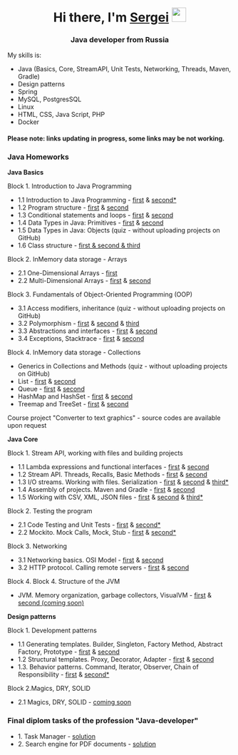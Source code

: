 <html>
<h1 align="center">Hi there, I'm <a href="#" target="_blank">Sergei</a> 
<img src="https://github.com/blackcater/blackcater/raw/main/images/Hi.gif" height="32"/></h1>
<h3 align="center">Java developer from Russia</h3>
  <div>
    <p>My skills is:</p>
    <ul>
        <li>Java (Basics, Core, StreamAPI, Unit Tests, Networking, Threads, Maven, Gradle)</li>
        <li>Design patterns</li>
        <li>Spring</li>
        <li>MySQL, PostgresSQL</li>
        <li>Linux</li>
        <li>HTML, CSS, Java Script, PHP</li>
        <li>Docker</li>
    </ul>
    </div>
    <div>
    <div>
        <h4>Please note: links updating in progress, some links may be not working.</h4>
    </div>
    <h3>Java Homeworks</h3>
    <p><b>Java Basics</b></p>
    <p>Block 1. Introduction to Java Programming</p>
    <ul>
    <li>1.1 Introduction to Java Programming - <a href="https://github.com/Arhat161/introduction_1_1_1" target="_blank">first</a> & <a href="https://github.com/Arhat161/introduction_1_1_2" target="_blank">second*</a></li>
    <li>1.2 Program structure - <a href="https://github.com/Arhat161/program-structure_1.2.1" target="_blank">first</a> & <a href="https://github.com/Arhat161/program-structure_1.2.2" target="_blank">second</a></li>
    <li>1.3 Conditional statements and loops - <a href="https://github.com/Arhat161/conditional-statements-cycles_1.3.1" target="_blank">first</a> & <a href="https://github.com/Arhat161/conditional-statements-cycles_1.3.2" target="_blank">second</a></li>
    <li>1.4 Data Types in Java: Primitives - <a href="https://github.com/Arhat161/primitive-types_1.4.1" target="_blank">first</a> & <a href="https://github.com/Arhat161/primitive-types_1.4.2" target="_blank">second</a></li>
    <li>1.5 Data Types in Java: Objects (quiz - without uploading projects on GitHub)</li>
    <li>1.6 Сlass structure - <a href="https://github.com/Arhat161/class-structure_1.6_ALL-IN-ONE" target="_blank">first & second & third</a></li>
    </ul>
    <p>Block 2. InMemory data storage - Arrays</p>
    <ul>
    <li>2.1 One-Dimensional Arrays - <a href="https://github.com/Arhat161/one-dimensional-array21V2" target="_blank">first</a></li>
    <li>2.2 Multi-Dimensional Arrays - <a href="https://github.com/Arhat161/multidimensional-array_2.2.1" target="_blank">first</a> & <a href="https://github.com/Arhat161/multidimensional-array_2.2.2" target="_blank">second</a></li>
    </ul>
      <p>Block 3. Fundamentals of Object-Oriented Programming (OOP)</p>
      <ul>
      <li>3.1 Access modifiers, inheritance (quiz - without uploading projects on GitHub)</li>
      <li>3.2 Polymorphism - <a href="https://github.com/Arhat161/polymorphism_3.2.1" target="_blank">first</a> & <a href="https://github.com/Arhat161/polymorphism_3.2.2" target="_blank">second</a> & <a href="https://github.com/Arhat161/polymorphism_3.3.3" target="_blank">third</a></li>
      <li>3.3 Abstractions and interfaces - <a href="https://github.com/Arhat161/interfaces_3.3.1" target="_blank">first</a> & <a href="https://github.com/Arhat161/interfaces_3.2.2" target="_blank">second</a></li>
      <li>3.4 Exceptions, Stacktrace - <a href="https://github.com/Arhat161/exceptions_3.4.1" target="_blank">first</a> & <a href="https://github.com/Arhat161/exception_3.4.2" target="_blank">second</a></li>
      </ul>
    <p>Block 4. InMemory data storage - Collections</p>
      <ul>
        <li>Generics in Collections and Methods (quiz - without uploading projects on GitHub)</li>
        <li>List - <a href="#" target="_blank">first</a> & <a href="#" target="_blank">second</a></li>
        <li>Queue - <a href="#" target="_blank">first</a> & <a href="#" target="_blank">second</a></li>
        <li>HashMap and HashSet - <a href="#" target="_blank">first</a> & <a href="#" target="_blank">second</a></li>
        <li>Treemap and TreeSet - <a href="#" target="_blank">first</a> & <a href="#" target="_blank">second</a></li>
      </ul>
      <p>Course project "Converter to text graphics" - source codes are available upon request</p>
    <p><b>Java Core</b></p>
    <p>Block 1. Stream API, working with files and building projects</p>
    <ul>
        <li>1.1 Lambda expressions and functional interfaces - <a href="https://github.com/Arhat161/lambda_task1" target="_blank">first</a> & <a href="https://github.com/Arhat161/lambda_task2" target="_blank">second</a></li>
        <li>1.2 Stream API. Threads, Recalls, Basic Methods - <a href="https://github.com/Arhat161/stream_task1" target="_blank">first</a> & <a href="https://github.com/Arhat161/Stream_task2" target="_blank">second</a></li>
        <li>1.3 I/O streams. Working with files. Serialization - <a href="https://github.com/Arhat161/files_task_1" target="_blank">first</a> 
& <a href="https://github.com/Arhat161/files_task_2" target="_blank">second</a> & <a href="https://github.com/Arhat161/files_task_3" target="_blank">third*</a></li>
        <li>1.4 Assembly of projects. Maven and Gradle - <a href="https://github.com/Arhat161/builders_task_1" target="_blank">first</a> & <a href="https://github.com/Arhat161/builders_task_2" target="_blank">second</a></li>
        <li>1.5 Working with CSV, XML, JSON files - <a href="https://github.com/Arhat161/special_files_task_1" target="_blank">first</a> 
& <a href="https://github.com/Arhat161/special_files_task_2" target="_blank">second</a> & <a href="https://github.com/Arhat161/special_files_task_3" target="_blank">third*</a></li>
    </ul>
    <p>Block 2. Testing the program</p>
    <ul>
        <li>2.1 Code Testing and Unit Tests - <a href="https://github.com/Arhat161/junit_task_1" target="_blank">first</a> & <a href="https://github.com/Arhat161/junit_task_2" target="_blank">second*</a></li>
        <li>2.2 Mockito. Mock Calls, Mock, Stub - <a href="https://github.com/Arhat161/geo-service" target="_blank">first</a> & <a href="https://github.com/Arhat161/healthcare-service" target="_blank">second*</a></li>
    </ul>
    <p>Block 3. Networking</p>
    <ul>
        <li>3.1 Networking basics. OSI Model - <a href="https://github.com/Arhat161/network_task_1" target="_blank">first</a> & <a href="https://github.com/Arhat161/network_task_2" target="_blank">second</a></li>
        <li>3.2 HTTP protocol. Calling remote servers - <a href="https://github.com/Arhat161/http_task_1" target="_blank">first</a> & <a href="https://github.com/Arhat161/http_task_2" target="_blank">second</a></li>
    </ul>
    <p>Block 4. Block 4. Structure of the JVM</p>
    <ul>
        <li>JVM. Memory organization, garbage collectors, VisualVM - <a href="https://github.com/Arhat161/JVM_task_1" target="_blank">first</a> & <a href="#" target="_blank">second (coming soon)</a></li>
    </ul>
    <p><b>Design patterns</b></p>
    <p>Block 1. Development patterns</p>
        <ul>
            <li>1.1 Generating templates. Builder, Singleton, Factory Method, Abstract Factory, Prototype - <a href="https://github.com/Arhat161/creational_task_1" target="_blank">first</a> & <a href="https://github.com/Arhat161/creational_task_2" target="_blank">second</a></li>
            <li>1.2 Structural templates. Proxy, Decorator, Adapter - <a href="https://github.com/Arhat161/structural_task_1" target="_blank">first</a> & <a href="https://github.com/Arhat161/structural_task_2" target="_blank">second</a></li>
            <li>1.3. Behavior patterns. Command, Iterator, Observer, Chain of Responsibility - <a href="https://github.com/Arhat161/behave_task_1_simple" target="_blank">first</a> & <a href="https://github.com/Arhat161/behave_task_1" target="_blank">second*</a></li>
        </ul>
    <p>Block 2.Magics, DRY, SOLID</p>
    <ul>
        <li>2.1 Magics, DRY, SOLID - <a href="#" target="_blank">coming soon</a></li>
    </ul>
    
  <p><h3>Final diplom tasks of the profession "Java-developer"</h3>
  <ul>
<li>1. Task Manager - <a href="https://github.com/Arhat161/pcs-javacore" target="_blank">solution</a></li>
  <li>2. Search engine for PDF documents - <a href="https://github.com/Arhat161/pcs-jd-diplom-complete" target="_blank">solution</a></li>
</ul>
  </div>

<html>

